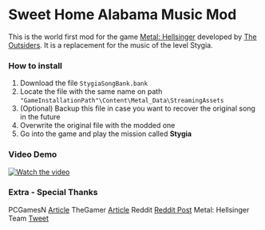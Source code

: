 # Sweet Home Alabama Music Mod

This is the world first mod for the game [Metal: Hellsinger](https://twitter.com/metalhellsinger) developed by [The Outsiders](https://twitter.com/outsidersgames). It is a replacement for the music of the level Stygia.

### How to install
1. Download the file `StygiaSongBank.bank`
2. Locate the file with the same name on path `"GameInstallationPath"\Content\Metal_Data\StreamingAssets`
3. (Optional) Backup this file in case you want to recover the original song in the future
4. Overwrite the original file with the modded one
5. Go into the game and play the mission called **Stygia**

### Video Demo

[![Watch the video](https://cdn.akamai.steamstatic.com/steam/apps/1061910/header.jpg?t=1663363295)](https://streamable.com/e/xitegp)

### Extra - Special Thanks

PCGamesN [Article](https://www.pcgamesn.com/metal-hellsinger/mod-sweet-home-alabama)
TheGamer [Article](https://www.thegamer.com/metal-hellsinger-music-mod-sweet-home-alabama/)
Reddit [Reddit Post](https://www.reddit.com/r/MetalHellsinger/comments/xhoo6t/sweet_home_alabama_mod_download/)
Metal: Hellsinger Team [Tweet](https://twitter.com/MetalHellsinger/status/1571833815663869952?s=20&t=z-8MZRvGWCDf50GTv3f83A)

